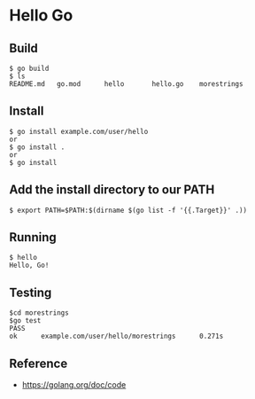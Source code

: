 # Hello Go

## Build

```
$ go build
$ ls
README.md   go.mod      hello       hello.go    morestrings
```
## Install
  
```
$ go install example.com/user/hello
or
$ go install .
or
$ go install
```
## Add the install directory to our PATH

```
$ export PATH=$PATH:$(dirname $(go list -f '{{.Target}}' .))
```
## Running

```
$ hello
Hello, Go!
```

## Testing

```
$cd morestrings
$go test
PASS
ok      example.com/user/hello/morestrings      0.271s
```
## Reference
- https://golang.org/doc/code